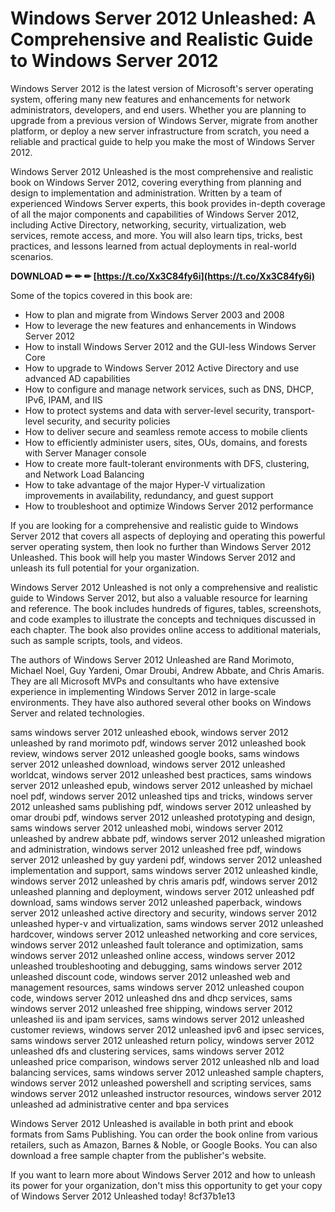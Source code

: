 
 
# Windows Server 2012 Unleashed: A Comprehensive and Realistic Guide to Windows Server 2012
 
Windows Server 2012 is the latest version of Microsoft's server operating system, offering many new features and enhancements for network administrators, developers, and end users. Whether you are planning to upgrade from a previous version of Windows Server, migrate from another platform, or deploy a new server infrastructure from scratch, you need a reliable and practical guide to help you make the most of Windows Server 2012.
 
Windows Server 2012 Unleashed is the most comprehensive and realistic book on Windows Server 2012, covering everything from planning and design to implementation and administration. Written by a team of experienced Windows Server experts, this book provides in-depth coverage of all the major components and capabilities of Windows Server 2012, including Active Directory, networking, security, virtualization, web services, remote access, and more. You will also learn tips, tricks, best practices, and lessons learned from actual deployments in real-world scenarios.
 
**DOWNLOAD ✏ ✏ ✏ [https://t.co/Xx3C84fy6i](https://t.co/Xx3C84fy6i)**


 
Some of the topics covered in this book are:
 
- How to plan and migrate from Windows Server 2003 and 2008
- How to leverage the new features and enhancements in Windows Server 2012
- How to install Windows Server 2012 and the GUI-less Windows Server Core
- How to upgrade to Windows Server 2012 Active Directory and use advanced AD capabilities
- How to configure and manage network services, such as DNS, DHCP, IPv6, IPAM, and IIS
- How to protect systems and data with server-level security, transport-level security, and security policies
- How to deliver secure and seamless remote access to mobile clients
- How to efficiently administer users, sites, OUs, domains, and forests with Server Manager console
- How to create more fault-tolerant environments with DFS, clustering, and Network Load Balancing
- How to take advantage of the major Hyper-V virtualization improvements in availability, redundancy, and guest support
- How to troubleshoot and optimize Windows Server 2012 performance

If you are looking for a comprehensive and realistic guide to Windows Server 2012 that covers all aspects of deploying and operating this powerful server operating system, then look no further than Windows Server 2012 Unleashed. This book will help you master Windows Server 2012 and unleash its full potential for your organization.

Windows Server 2012 Unleashed is not only a comprehensive and realistic guide to Windows Server 2012, but also a valuable resource for learning and reference. The book includes hundreds of figures, tables, screenshots, and code examples to illustrate the concepts and techniques discussed in each chapter. The book also provides online access to additional materials, such as sample scripts, tools, and videos.
 
The authors of Windows Server 2012 Unleashed are Rand Morimoto, Michael Noel, Guy Yardeni, Omar Droubi, Andrew Abbate, and Chris Amaris. They are all Microsoft MVPs and consultants who have extensive experience in implementing Windows Server 2012 in large-scale environments. They have also authored several other books on Windows Server and related technologies.
 
sams windows server 2012 unleashed ebook,  windows server 2012 unleashed by rand morimoto pdf,  windows server 2012 unleashed book review,  windows server 2012 unleashed google books,  sams windows server 2012 unleashed download,  windows server 2012 unleashed worldcat,  windows server 2012 unleashed best practices,  sams windows server 2012 unleashed epub,  windows server 2012 unleashed by michael noel pdf,  windows server 2012 unleashed tips and tricks,  windows server 2012 unleashed sams publishing pdf,  windows server 2012 unleashed by omar droubi pdf,  windows server 2012 unleashed prototyping and design,  sams windows server 2012 unleashed mobi,  windows server 2012 unleashed by andrew abbate pdf,  windows server 2012 unleashed migration and administration,  windows server 2012 unleashed free pdf,  windows server 2012 unleashed by guy yardeni pdf,  windows server 2012 unleashed implementation and support,  sams windows server 2012 unleashed kindle,  windows server 2012 unleashed by chris amaris pdf,  windows server 2012 unleashed planning and deployment,  windows server 2012 unleashed pdf download,  sams windows server 2012 unleashed paperback,  windows server 2012 unleashed active directory and security,  windows server 2012 unleashed hyper-v and virtualization,  sams windows server 2012 unleashed hardcover,  windows server 2012 unleashed networking and core services,  windows server 2012 unleashed fault tolerance and optimization,  sams windows server 2012 unleashed online access,  windows server 2012 unleashed troubleshooting and debugging,  sams windows server 2012 unleashed discount code,  windows server 2012 unleashed web and management resources,  sams windows server 2012 unleashed coupon code,  windows server 2012 unleashed dns and dhcp services,  sams windows server 2012 unleashed free shipping,  windows server 2012 unleashed iis and ipam services,  sams windows server 2012 unleashed customer reviews,  windows server 2012 unleashed ipv6 and ipsec services,  sams windows server 2012 unleashed return policy,  windows server 2012 unleashed dfs and clustering services,  sams windows server 2012 unleashed price comparison,  windows server 2012 unleashed nlb and load balancing services,  sams windows server 2012 unleashed sample chapters,  windows server 2012 unleashed powershell and scripting services,  sams windows server 2012 unleashed instructor resources,  windows server 2012 unleashed ad administrative center and bpa services
 
Windows Server 2012 Unleashed is available in both print and ebook formats from Sams Publishing. You can order the book online from various retailers, such as Amazon, Barnes & Noble, or Google Books. You can also download a free sample chapter from the publisher's website.
 
If you want to learn more about Windows Server 2012 and how to unleash its power for your organization, don't miss this opportunity to get your copy of Windows Server 2012 Unleashed today!
 8cf37b1e13
 
